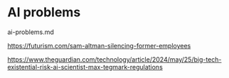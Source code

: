# AI problems

ai-problems.md

https://futurism.com/sam-altman-silencing-former-employees

https://www.theguardian.com/technology/article/2024/may/25/big-tech-existential-risk-ai-scientist-max-tegmark-regulations